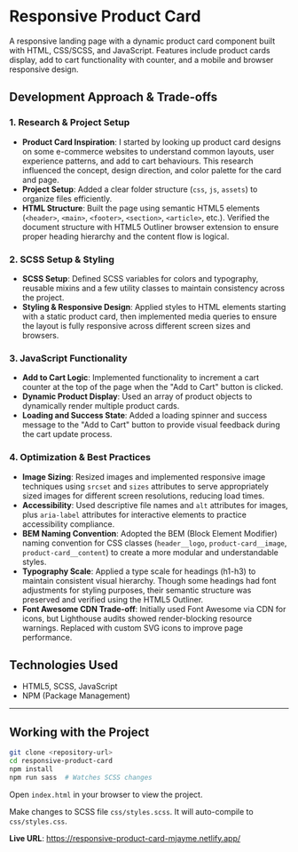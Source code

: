 # Responsive Product Card

A responsive landing page with a dynamic product card component built with HTML, CSS/SCSS, and JavaScript. Features include product cards display, add to cart functionality with counter, and a mobile and browser responsive design.

## Development Approach & Trade-offs

### 1. Research & Project Setup
- **Product Card Inspiration**:  I started by looking up product card designs on some e-commerce websites to understand common layouts, user experience patterns, and add to cart behaviours. This research influenced the concept, design direction, and color palette for the card and page.
- **Project Setup**: Added a clear folder structure (`css`, `js`, `assets`) to organize files efficiently.
- **HTML Structure**: Built the page using semantic HTML5 elements (`<header>`, `<main>`, `<footer>`, `<section>`, `<article>`, etc.). Verified the document structure with HTML5 Outliner browser extension to ensure proper heading hierarchy and the content flow is logical.

### 2. SCSS Setup & Styling
- **SCSS Setup**: Defined SCSS variables for colors and typography, reusable mixins and a few utility classes to maintain consistency across the project.
- **Styling & Responsive Design**: Applied styles to HTML elements starting with a static product card, then implemented media queries to ensure the layout is fully responsive across different screen sizes and browsers.

### 3. JavaScript Functionality
- **Add to Cart Logic**: Implemented functionality to increment a cart counter at the top of the page when the "Add to Cart" button is clicked.
- **Dynamic Product Display**: Used an array of product objects to dynamically render multiple product cards.
- **Loading and Success State**: Added a loading spinner and success message to the "Add to Cart" button to provide visual feedback during the cart update process.

### 4. Optimization & Best Practices
- **Image Sizing**: Resized images and implemented responsive image techniques using `srcset` and `sizes` attributes to serve appropriately sized images for different screen resolutions, reducing load times.
- **Accessibility**: Used descriptive file names and `alt` attributes for images, plus `aria-label` attributes for interactive elements to practice accessibility compliance.
- **BEM Naming Convention**: Adopted the BEM (Block Element Modifier) naming convention for CSS classes (`header__logo`, `product-card__image`, `product-card__content`) to create a more modular and understandable styles.
- **Typography Scale**: Applied a type scale for headings (h1-h3) to maintain consistent visual hierarchy. Though some headings had font adjustments for styling purposes, their semantic structure was preserved and verified using the HTML5 Outliner.
- **Font Awesome CDN Trade-off**: Initially used Font Awesome via CDN for icons, but Lighthouse audits showed render-blocking resource warnings. Replaced with custom SVG icons to improve page performance.

## Technologies Used

- HTML5, SCSS, JavaScript
- NPM (Package Management)


---------


## Working with the Project

```bash
git clone <repository-url>
cd responsive-product-card
npm install
npm run sass  # Watches SCSS changes
```

Open `index.html` in your browser to view the project.

Make changes to SCSS file `css/styles.scss`. It will auto-compile to `css/styles.css`.

**Live URL**: https://responsive-product-card-mjayme.netlify.app/ 
